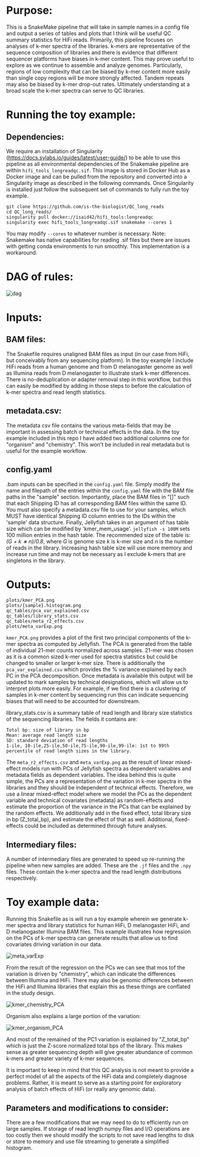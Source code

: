 # Purpose:
This is a SnakeMake pipeline that will take in sample names in a config file and output a series of tables and plots that I think will be useful QC summary statistics for HiFi reads. 
Primarily, this pipeline focuses on analyses of k-mer spectra of the libraries. k-mers are representative of the sequence composition of libraries and there is evidence that different sequencer platforms have biases in k-mer content. This may prove useful to explore as we continue to assemble and analyze genomes. Particularly, regions of low complexity that can be biased by k-mer content more easily than single copy regions will be more strongly affected. Tandem repeats may also be biased by k-mer drop-out rates. Ultimately understanding at a broad scale the k-mer spectra can serve to QC libraries.

# Running the toy example:

## Dependencies:
We require an installation of Singularity (https://docs.sylabs.io/guides/latest/user-guide/) to be able to use this pipeline as all environmental dependencies of the Snakemake pipeline are within `hifi_tools_longreadqc.sif`. 
This image is stored in Docker Hub as a Docker image and can be pulled from the repository and converted into a Singularity image as described in the following commands. 
Once Singularity is installed just follow the subsequent set of commands to fully run the toy example.

    git clone https://github.com/is-the-biologist/QC_long_reads
    cd QC_long_reads/
    singularity pull docker://isaid42/hifi_tools:longreadqc
    singularity exec hifi_tools_longreadqc.sif snakemake --cores 1

You may modify `--cores` to whatever number is necessary. 
Note: Snakemake has native capabilities for reading .sif files but there are issues with getting conda environments to run smoothly. This implementation is a workaround.

# DAG of rules:
![dag](https://github.com/is-the-biologist/QC_long_reads/assets/20618833/1112b665-9b02-494d-8938-9d30821cb2a6)

# Inputs:

## BAM files:
The Snakefile requires unaligned BAM files as input (in our case from HiFi, but conceivably from any sequencing platform). In the toy example I include HiFi reads from a human genome and from D melanogaster genome as well as Illumina reads from D melanogaster to illustrate stark k-mer differences. There is no-deduplication or adapter removal step in this workflow, but this can easily be modified by adding in those steps to before the calculation of k-mer spectra and read length statistics. 

## metadata.csv:
The metadata csv file contains the various meta-fields that may be important in assessing batch or technical effects in the data. In the toy example included in this repo I have added two additional columns one for "organism" and "chemistry". This won't be included in real metadata but is useful for the example workflow.

## config.yaml
.bam inputs can be specified in the `config.yaml` file. Simply modify the name and filepath of the entries within the `config.yaml` file with the BAM file paths in the "sample" section. Importantly, place the BAM files in "[]" such that each Shipping ID has all corresponding BAM files within the same ID. 
You must also specify a metadata.csv file to use for your samples, which MUST have identical Shipping ID column entries to the IDs within the 'sample' data structure. Finally, Jellyfish takes in an argument of has table size which can be modified by 'kmer_mem_usage'. `jellyfish -s 100M` sets 100 million entries in the hash table. The recommended size of the table is: _(G + k ∗ n)/0.8_, where _G_ is genome size _k_ is k-mer size and _n_ is the number of reads in the library. Increasing hash table size will use more memory and increase run time and may not be necessary as I exclude k-mers that are singletons in the library. 


# Outputs:
    plots/kmer_PCA.png
    plots/{sample}.histogram.png
    qc_tables/pca_var_explained.csv
    qc_tables/library_stats.csv
    qc_tables/meta_r2_effects.csv
    plots/meta_varExp.png


`kmer_PCA.png` provides a plot of the first two principal components of the k-mer spectra as computed by Jellyfish. The PCA is generated from the table of individual 21-mer counts normalized across samples. 21-mer was chosen as it is a common sized k-mer used for spectra statistics but could be changed to smaller or larger k-mer size. There is additionally the `pca_var_explained.csv` which provides the % variance explained by each PC in the PCA decomposition. Once metadata is available this output will be updated to mark samples by technical designations, which will allow us to interpret plots more easily. For example, if we find there is a clustering of samples in k-mer content by sequencing run this can indicate sequencing biases that will need to be accounted for downstream.

library_stats.csv is a summary table of read length and library size statistics of the sequencing libraries. The fields it contains are: 
    
    Total bp: size of library in bp
    Mean: average read length size
    SD: standard deviation of read lengths
    1-ile, 10-ile,25-ile,50-ile,75-ile,90-ile,99-ile: 1st to 99th percentile of read length sizes in the library.

The `meta_r2_effects.csv` and `meta_varExp.png` as the result of linear mixed-effect models run with PCs of Jellyfish spectra as dependent variables and metadata fields as dependent variables.
The idea behind this is quite simple, the PCs are a representation of the variation in k-mer spectra in the libraries and they should be independent of technical effects. Therefore, we use a linear
mixed-effect model where we model the PCs as the dependent variable and technical covariates (metadata) as random-effects and estimate the proportion of the variance in the PCs that can be explained by
the random effects. We additionally add in the fixed effect, total library size in bp (Z_total_bp), and estimate the effect of that as well. Additional, fixed-effects could be included as determined through
future analyses.

## Intermediary files:
A number of intermediary files are generated to speed up re-running the pipeline when new samples are added. These are the `.jf` files and the `.npy` files. These contain the k-mer spectra and the read length distributions respectively.


# Toy example data:
Running this Snakefile as is will run a toy example wherein we generate k-mer spectra and library statistics for human HiFi, D melanogaster HiFi, and D melanogaster Illumina BAM files. This example illustrates how regression on the PCs of k-mer spectra can generate results that allow us to find covariates driving variation in our data.

![meta_varExp](https://github.com/is-the-biologist/QC_long_reads/assets/20618833/9e20b225-c727-47c8-a12d-159e8322e8df)

From the result of the regression on the PCs we can see that mos tof the variation is driven by "chemistry", which can indicate the differences between Illumina and HiFi. There may also be genomic differences between the HiFi and Illumina libraries that explain this as these things are conflated in the study design.

![kmer_chemistry_PCA](https://github.com/is-the-biologist/QC_long_reads/assets/20618833/d0b1d250-28b1-48dc-ba2c-f86addf04cad)

Organism also explains a large portion of the variation:

![kmer_organism_PCA](https://github.com/is-the-biologist/QC_long_reads/assets/20618833/6aff4879-f52f-424c-98a4-8bfa3cc4661b)

And most of the remained of the PC1 variation is explained by "Z_total_bp" which is just the Z-score normalized total bps of the library. This makes sense as greater sequencing depth will give greater abundance of common k-mers and greater variety of k-mer sequences.

It is important to keep in mind that this QC analysis is not meant to provide a perfect model of all the aspects of the HiFi data and completely diagnose problems. Rather, it is meant to serve as a starting point for exploratory analysis of batch effects of HiFi (or really any genomic data). 

## Parameters and modifications to consider:
There are a few modifications that we may need to do to efficiently run on large samples. If storage of read length numpy files and I/O operations are too costly then we should modify the scripts to not save read lengths to disk or store to memory and use file streaming to generate a simplified histogram. 




